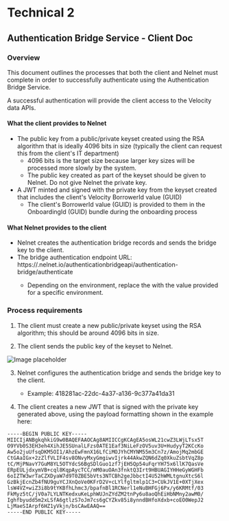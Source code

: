 # Technical 2

## Authentication Bridge Service - Client Doc

### Overview
This document outlines the processes that both the client and Nelnet must complete in order to successfully authenticate using the Authentication
Bridge Service.

A successful authentication will provide the client access to the Velocity data APIs.

#### What the client provides to Nelnet
* The public key from a public/private keyset created using the RSA algorithm that is ideally 4096 bits in size (typically the client can request this
from the client's IT department)
    * 4096 bits is the target size because larger key sizes will be processed more slowly by the system.
    * The public key created as part of the keyset should be given to Nelnet. Do not give Nelnet the private key.
* A JWT minted and signed with the private key from the keyset created that includes the client's Velocity BorrowerId value (GUID)
    * The client's BorrowerId value (GUID) is provided to them in the OnboardingId (GUID) bundle during the onboarding process

#### What Nelnet provides to the client
* Nelnet creates the authentication bridge records and sends the bridge key to the client.
* The bridge authentication endpoint URL: https://<ENV>.nelnet.io/authenticationbridgeapi/authentication-bridge/authenticate
    * Depending on the environment, replace the <ENV> with the value provided for a specific environment.

### Process requirements
1. The client must create a new public/private keyset using the RSA algorithm; this should be around 4096 bits in size.

2. The client sends the public key of the keyset to Nelnet.

![Image placeholder]()

3. Nelnet configures the authentication bridge and sends the bridge key to the client.
    * Example: 418281ac-22dc-4a37-a136-9c377a41da31

4. The client creates a new JWT that is signed with the private key generated above, using the payload formatting shown in the example here:

``` title="Public Key Example"
-----BEGIN PUBLIC KEY-----
MIICIjANBgkqhkiG9w0BAQEFAAOCAg8AMIICCgKCAgEA5osWL21cwZ3LWjLTsx5T
O9YVb0S3EH3eh4XihJE5SUnalLFzs0ATE1Eaf3NiLeFzOV5uv3U+HudyyT2KCcKo
Aw5o2juUfsqDKM5OI1/AhzEwFmnX16LfCiMOJYhCMYNM55m3Cn7z/AmojMq2mbGE
CtGAaIGx+2zZlfVLIF4sv8ONvyMxyGmgiwvIjrk44AkwZQN6dZq0XkuZsbtVqZ8p
tC/MjPNavY7GuM8YL5OTYdcS6BgSDlGuo1zf7jEH5Qp54uFqrYH75x6llK7QasVe
ERpEULjdxymVB+cql8KqpAycTCC/mM0auOAn3fnktQ3Irt9HBUAGIYHHeGyWGHFb
6oIZTW3wrTaCZXDyaW7d9T0ZBE5bVts3NTCBh2geJbbctI4U52hWMLtgnuXtcS6l
GzBkjEcnZb4fNU9guYCJXnQoVe0KFrD2V+cLYlfgltmlp1C3+CUkJV1E+0XTjXex
lsW4VZ+wiZ3i8b9tYKBfhLhmc3/bpafnBl1RCNerl1eNuBHFGj6Px/y6KRMtf/03
FkMyz5tC/jV0a7LYLNTKedxuKeLphWUJnZYdZM2tnPy6u8aoQhEiHbNMny2awM0/
Ighfbyudd5m2xLSfA6gtlzS7oJm7cs6gCYZkv85i8ynndBHfoXdxb+coEO0WepJ2
LjMaeSIArpf6HZ1yVkjn/bsCAwEAAQ==
-----END PUBLIC KEY-----
```

